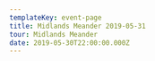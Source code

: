 ```yaml
---
templateKey: event-page
title: Midlands Meander 2019-05-31
tour: Midlands Meander
date: 2019-05-30T22:00:00.000Z
---
```


